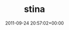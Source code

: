 ---
title:		"stina"
type:		"upload"
description:		"TBC"
date:		"2011-09-24 20:57:02+00:00"
album:		"music"
filename:		"stina.md"
series:		""
cl_public_id:		"music/stina"
cl_version:		1497004878
format:		"tiff"
bytes:		2013832
width:		810
height:		1440
exposure_mode:		"Manual"
program:		"Manual"
aperture:		"5.6"
focal_length:		"200.0 mm"
iso:		"6400"
shutter_speed:		"1/640"
metering:		"Center-weighted average"
flash:		"Off, Did not fire"
white_balance:		"Custom"
colour_temp:		"5150"
has_crop:		"false"
orientation:		"Horizontal (normal)"
camera_model:		"NIKON D7000"
lens_info:		"18-200mm f/3.5-5.6"
artist:		"Matt Finucane"
x_resolution:		"300"
y_resolution:		"300"
---